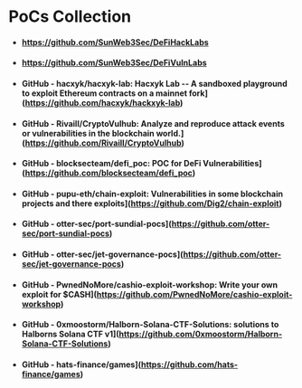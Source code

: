 # PoCs Collection

- #### https://github.com/SunWeb3Sec/DeFiHackLabs

- #### https://github.com/SunWeb3Sec/DeFiVulnLabs

- #### GitHub - hacxyk/hacxyk-lab: Hacxyk Lab -- A sandboxed playground to exploit Ethereum contracts on a mainnet fork](https://github.com/hacxyk/hackxyk-lab)

- #### GitHub - Rivaill/CryptoVulhub: Analyze and reproduce attack events or vulnerabilities in the blockchain world.](https://github.com/Rivaill/CryptoVulhub)

- #### GitHub - blocksecteam/defi_poc: POC for DeFi Vulnerabilities](https://github.com/blocksecteam/defi_poc)

- #### GitHub - pupu-eth/chain-exploit: Vulnerabilities in some blockchain projects and there exploits](https://github.com/Dig2/chain-exploit)

- #### GitHub - otter-sec/port-sundial-pocs](https://github.com/otter-sec/port-sundial-pocs)

- #### GitHub - otter-sec/jet-governance-pocs](https://github.com/otter-sec/jet-governance-pocs)

- #### GitHub - PwnedNoMore/cashio-exploit-workshop: Write your own exploit for $CASH](https://github.com/PwnedNoMore/cashio-exploit-workshop)

- #### GitHub - 0xmoostorm/Halborn-Solana-CTF-Solutions: solutions to Halborns Solana CTF v1](https://github.com/0xmoostorm/Halborn-Solana-CTF-Solutions)

- #### GitHub - hats-finance/games](https://github.com/hats-finance/games)